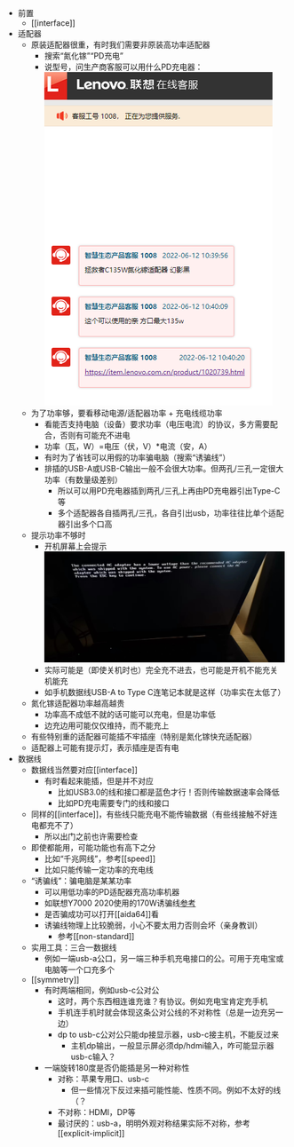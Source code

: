 - 前置
  - [[interface]]
- 适配器
  - 原装适配器很重，有时我们需要非原装高功率适配器
    - 搜索“氮化镓”“PD充电”
    - 说型号，问生产商客服可以用什么PD充电器：![](lenovo-pd.png)
  - 为了功率够，要看移动电源/适配器功率 + 充电线缆功率
    - 看能否支持电脑（设备）要求功率（电压电流）的协议，多方需要配合，否则有可能充不进电
    - 功率（瓦，W）=电压（伏，V）*电流（安，A）
    - 有时为了省钱可以用假的功率骗电脑（搜索“诱骗线”）
    - 排插的USB-A或USB-C输出一般不会很大功率。但两孔/三孔一定很大功率（有数量级差别）
      - 所以可以用PD充电器插到两孔/三孔上再由PD充电器引出Type-C等
      - 多个适配器各自插两孔/三孔，各自引出usb，功率往往比单个适配器引出多个口高
  - 提示功率不够时
    - 开机屏幕上会提示![](low-wattage.jpg)
    - 实际可能是（即使关机时也）完全充不进去，也可能是开机不能充关机能充
    - 如手机数据线USB-A to Type C连笔记本就是这样（功率实在太低了）
  - 氮化镓适配器功率越高越贵
    - 功率高不成低不就的话可能可以充电，但是功率低
    - 边充边用可能仅仅维持，而不能充上
  - 有些特别重的适配器可能插不牢插座（特别是氮化镓快充适配器）
  - 适配器上可能有提示灯，表示插座是否有电
- 数据线
  - 数据线当然要对应[[interface]]
    - 有时看起来能插，但是并不对应
      - 比如USB3.0的线和接口都是蓝色才行！否则传输数据速率会降低
      - 比如PD充电需要专门的线和接口
  - 同样的[[interface]]，有些线只能充电不能传输数据（有些线接触不好连电都充不了）
    - 所以出门之前也许需要检查
  - 即使都能用，可能功能也有高下之分
    - 比如“千兆网线”，参考[[speed]]
    - 比如只能传输一定功率的充电线
  - “诱骗线”：骗电脑是某某功率
    - 可以用低功率的PD适配器充高功率机器
    - 如联想Y7000 2020使用的170W诱骗线[参考](https://post.smzdm.com/p/av7mo83p/)
    - 是否骗成功可以打开[[aida64]]看
    - 诱骗线物理上比较脆弱，小心不要太用力否则会坏（亲身教训）
      - 参考[[non-standard]]
  - 实用工具：三合一数据线
    - 例如一端usb-a公口，另一端三种手机充电接口的公。可用于充电宝或电脑等一个口充多个
  - [[symmetry]]
    - 有时两端相同，例如usb-c公对公
      - 这时，两个东西相连谁充谁？有协议。例如充电宝肯定充手机
      - 手机连手机时就会体现这条公对公线的不对称性（总是一边充另一边）
      - dp to usb-c公对公只能dp接显示器，usb-c接主机，不能反过来
        - 主机dp输出，一般显示屏必须dp/hdmi输入，咋可能显示器usb-c输入？
    - 一端旋转180度是否仍能插是另一种对称性
      - 对称：苹果专用口、usb-c
        - 但一些情况下反过来插可能性能、性质不同。例如不太好的线（？
      - 不对称：HDMI，DP等
      - 最讨厌的：usb-a，明明外观对称结果实际不对称，参考[[explicit-implicit]]